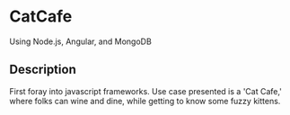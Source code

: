 # CatCafe
Using Node.js, Angular, and MongoDB

## Description
First foray into javascript frameworks. Use case presented is a 'Cat Cafe,' where folks can wine and dine, while getting to know some fuzzy kittens.

